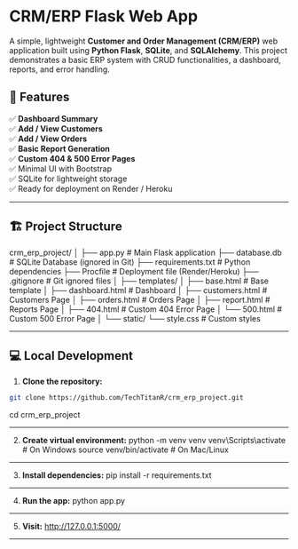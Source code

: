 # CRM/ERP Flask Web App

A simple, lightweight **Customer and Order Management (CRM/ERP)** web application built using **Python Flask**, **SQLite**, and **SQLAlchemy**. This project demonstrates a basic ERP system with CRUD functionalities, a dashboard, reports, and error handling.

## 🚀 Features

✅ **Dashboard Summary**  
✅ **Add / View Customers**  
✅ **Add / View Orders**  
✅ **Basic Report Generation**  
✅ **Custom 404 & 500 Error Pages**  
✅ Minimal UI with Bootstrap  
✅ SQLite for lightweight storage  
✅ Ready for deployment on Render / Heroku  

---

## 🏗️ Project Structure

crm_erp_project/
│
├── app.py # Main Flask application
├── database.db # SQLite Database (ignored in Git)
├── requirements.txt # Python dependencies
├── Procfile # Deployment file (Render/Heroku)
├── .gitignore # Git ignored files
│
├── templates/
│ ├── base.html # Base template
│ ├── dashboard.html # Dashboard
│ ├── customers.html # Customers Page
│ ├── orders.html # Orders Page
│ ├── report.html # Reports Page
│ ├── 404.html # Custom 404 Error Page
│ └── 500.html # Custom 500 Error Page
│
└── static/
└── style.css # Custom styles

---

## 💻 Local Development

1. **Clone the repository:**
```bash
git clone https://github.com/TechTitanR/crm_erp_project.git
```
  cd crm_erp_project

---

2. **Create virtual environment:**
  python -m venv venv
  venv\Scripts\activate   # On Windows
  source venv/bin/activate  # On Mac/Linux

---

3. **Install dependencies:**
  pip install -r requirements.txt

---

4. **Run the app:**
   python app.py

---

5. **Visit:**
 http://127.0.0.1:5000/

---
